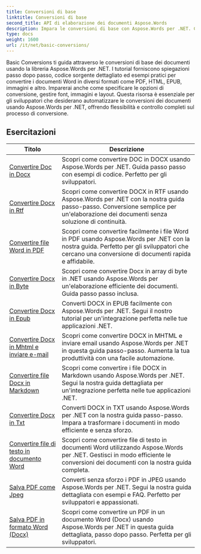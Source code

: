 ```yaml
---
title: Conversioni di base
linktitle: Conversioni di base
second_title: API di elaborazione dei documenti Aspose.Words
description: Impara le conversioni di base con Aspose.Words per .NET. Converti facilmente documenti Word in altri formati come PDF, HTML, RTF e altro.
type: docs
weight: 1600
url: /it/net/basic-conversions/
---
```


Basic Conversions ti guida attraverso le conversioni di base dei documenti usando la libreria Aspose.Words per .NET. I tutorial forniscono spiegazioni passo dopo passo, codice sorgente dettagliato ed esempi pratici per convertire i documenti Word in diversi formati come PDF, HTML, EPUB, immagini e altro. Imparerai anche come specificare le opzioni di conversione, gestire font, immagini e layout. Questa risorsa è essenziale per gli sviluppatori che desiderano automatizzare le conversioni dei documenti usando Aspose.Words per .NET, offrendo flessibilità e controllo completi sul processo di conversione.

 ## Esercitazioni
| Titolo | Descrizione |
| --- | --- |
| [Convertire Doc in Docx](./doc-to-docx/) | Scopri come convertire DOC in DOCX usando Aspose.Words per .NET. Guida passo passo con esempi di codice. Perfetto per gli sviluppatori.  |
| [Convertire Docx in Rtf](./docx-to-rtf/) | Scopri come convertire DOCX in RTF usando Aspose.Words per .NET con la nostra guida passo-passo. Conversione semplice per un'elaborazione dei documenti senza soluzione di continuità. |  
| [Convertire file Word in PDF](./docx-to-pdf/) | Scopri come convertire facilmente i file Word in PDF usando Aspose.Words per .NET con la nostra guida. Perfetto per gli sviluppatori che cercano una conversione di documenti rapida e affidabile. | 
| [Convertire Docx in Byte](./docx-to-byte/) | Scopri come convertire Docx in array di byte in .NET usando Aspose.Words per un'elaborazione efficiente dei documenti. Guida passo passo inclusa. |  
| [Convertire Docx in Epub](./docx-to-epub/) | Converti DOCX in EPUB facilmente con Aspose.Words per .NET. Segui il nostro tutorial per un'integrazione perfetta nelle tue applicazioni .NET. |
| [Convertire Docx in Mhtml e inviare e-mail](./docx-to-mhtml-and-sending-email/) | Scopri come convertire DOCX in MHTML e inviare email usando Aspose.Words per .NET in questa guida passo-passo. Aumenta la tua produttività con una facile automazione. |
| [Convertire file Docx in Markdown](./docx-to-markdown/) | Scopri come convertire i file DOCX in Markdown usando Aspose.Words per .NET. Segui la nostra guida dettagliata per un'integrazione perfetta nelle tue applicazioni .NET. |
| [Convertire Docx in Txt](./docx-to-txt/) | Converti DOCX in TXT usando Aspose.Words per .NET con la nostra guida passo-passo. Impara a trasformare i documenti in modo efficiente e senza sforzo. |
| [Convertire file di testo in documento Word](./txt-to-docx/) | Scopri come convertire file di testo in documenti Word utilizzando Aspose.Words per .NET. Gestisci in modo efficiente le conversioni dei documenti con la nostra guida completa. | 
| [Salva PDF come Jpeg](./pdf-to-jpeg/) | Converti senza sforzo i PDF in JPEG usando Aspose.Words per .NET. Segui la nostra guida dettagliata con esempi e FAQ. Perfetto per sviluppatori e appassionati. |
| [Salva PDF in formato Word (Docx)](./pdf-to-docx/) | Scopri come convertire un PDF in un documento Word (Docx) usando Aspose.Words per .NET in questa guida dettagliata, passo dopo passo. Perfetta per gli sviluppatori. |